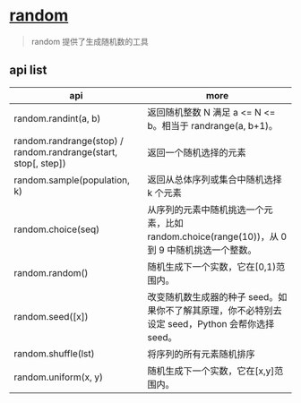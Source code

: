 # [random](https://docs.python.org/zh-cn/3/library/random.html)

> random 提供了生成随机数的工具

## api list

| api                                                            | more                                                                                             |
| -------------------------------------------------------------- | ------------------------------------------------------------------------------------------------ |
| random.randint(a, b)                                           | 返回随机整数 N 满足 a <= N <= b。相当于 randrange(a, b+1)。                                      |
| random.randrange(stop) / random.randrange(start, stop[, step]) | 返回一个随机选择的元素                                                                           |
| random.sample(population, k)                                   | 返回从总体序列或集合中随机选择 k 个元素                                                          |
| random.choice(seq)                                             | 从序列的元素中随机挑选一个元素，比如 random.choice(range(10))，从 0 到 9 中随机挑选一个整数。    |
| random.random()                                                | 随机生成下一个实数，它在[0,1)范围内。                                                            |
| random.seed([x])                                               | 改变随机数生成器的种子 seed。如果你不了解其原理，你不必特别去设定 seed，Python 会帮你选择 seed。 |
| random.shuffle(lst)                                            | 将序列的所有元素随机排序                                                                         |
| random.uniform(x, y)                                           | 随机生成下一个实数，它在[x,y]范围内。                                                            |
